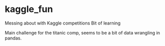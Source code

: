 # kaggle_fun
Messing about with Kaggle competitions
Bit of learning

Main challenge for the titanic comp, seems to be a bit of data wrangling in pandas.   
